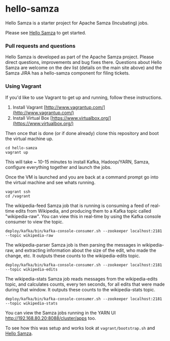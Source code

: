 hello-samza
===========

Hello Samza is a starter project for Apache Samza (Incubating) jobs.

Please see [Hello Samza](http://samza.incubator.apache.org/) to get started.

### Pull requests and questions
Hello Samza is developed as part of the Apache Samza project. Please direct questions, improvements and
bug fixes there.  Questions about Hello Samza are welcome on the dev list (details on the main
site above) and the Samza JIRA has a hello-samza component for filing tickets.

### Using Vagrant

If you'd like to use Vagrant to get up and running, follow these instructions.

1) Install Vagrant [http://www.vagrantup.com/](http://www.vagrantup.com/)  
2) Install Virtual Box [https://www.virtualbox.org/](https://www.virtualbox.org/)  

Then once that is done (or if done already) clone this repository and boot the virtual machine up.
 
    cd hello-samza
    vagrant up  

This will take ~ 10-15 minutes to install Kafka, Hadoop/YARN, Samza, configure everything together and launch the jobs.

Once the VM is launched and you are back at a command prompt go into the virtual machine and see whats running.

    vagrant ssh
    cd /vagrant

The wikipedia-feed Samza job that is running is consuming a feed of real-time edits from Wikipedia, and producing them to a Kafka topic called "wikipedia-raw".  You can view this in real-time by using the Kafka console consumer to view the topic.

    deploy/kafka/bin/kafka-console-consumer.sh --zookeeper localhost:2181 --topic wikipedia-raw

The wikipedia-parser Samza job is then parsing the messages in wikipedia-raw, and extracting information about the size of the edit, who made the change, etc. It outputs these counts to the wikipedia-edits topic.

    deploy/kafka/bin/kafka-console-consumer.sh --zookeeper localhost:2181 --topic wikipedia-edits

The wikipedia-stats Samza job reads messages from the wikipedia-edits topic, and calculates counts, every ten seconds, for all edits that were made during that window. It outputs these counts to the wikipedia-stats topic.

    deploy/kafka/bin/kafka-console-consumer.sh --zookeeper localhost:2181 --topic wikipedia-stats

You can view the Samza jobs running in the YARN UI http://192.168.80.20:8088/cluster/apps too.

To see how this was setup and works look at `vagrant/bootstrap.sh` and [Hello Samza](http://samza.incubator.apache.org/).
